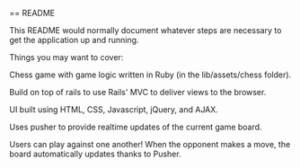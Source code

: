 == README

This README would normally document whatever steps are necessary to get the
application up and running.

Things you may want to cover:

Chess game with game logic written in Ruby (in the lib/assets/chess folder).

Build on top of rails to use Rails' MVC to deliver views to the browser.

UI built using HTML, CSS, Javascript, jQuery, and AJAX.

Uses pusher to provide realtime updates of the current game board.

Users can play against one another!  When the opponent makes a move, the board automatically updates thanks to Pusher.